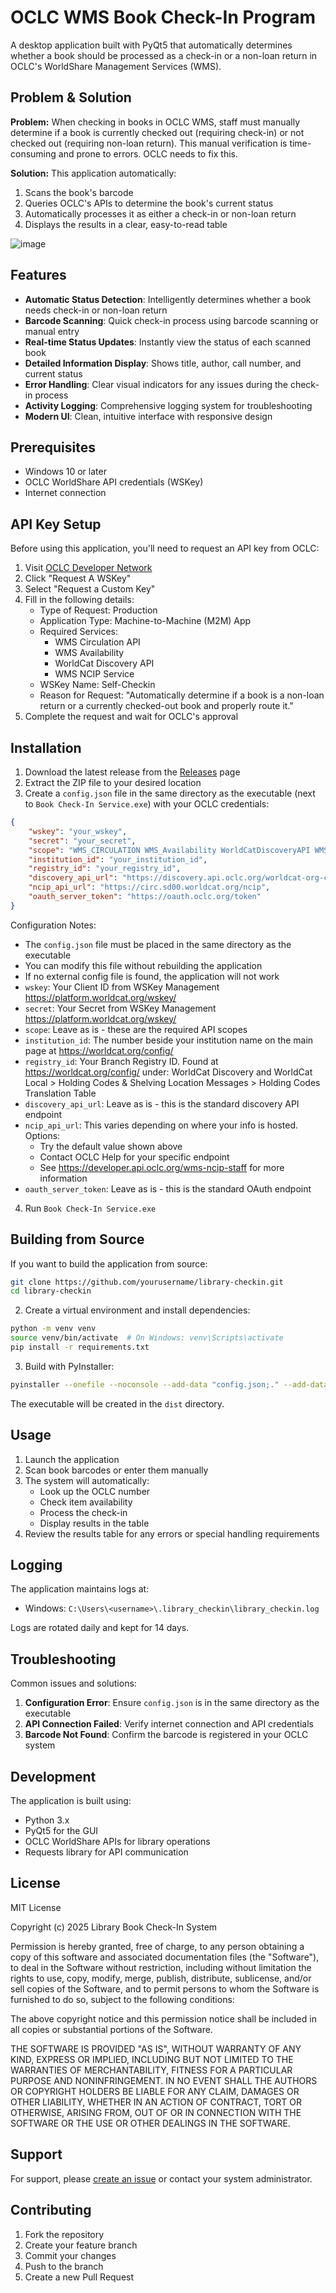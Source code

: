 # OCLC WMS Book Check-In Program

A desktop application built with PyQt5 that automatically determines whether a book should be processed as a check-in or a non-loan return in OCLC's WorldShare Management Services (WMS).

## Problem & Solution

**Problem:** When checking in books in OCLC WMS, staff must manually determine if a book is currently checked out (requiring check-in) or not checked out (requiring non-loan return). This manual verification is time-consuming and prone to errors. OCLC needs to fix this.

**Solution:** This application automatically:
1. Scans the book's barcode
2. Queries OCLC's APIs to determine the book's current status
3. Automatically processes it as either a check-in or non-loan return
4. Displays the results in a clear, easy-to-read table

![image](https://github.com/user-attachments/assets/d13cf224-1527-4e58-b83b-beaff98baa3d)

## Features

- **Automatic Status Detection**: Intelligently determines whether a book needs check-in or non-loan return
- **Barcode Scanning**: Quick check-in process using barcode scanning or manual entry
- **Real-time Status Updates**: Instantly view the status of each scanned book
- **Detailed Information Display**: Shows title, author, call number, and current status
- **Error Handling**: Clear visual indicators for any issues during the check-in process
- **Activity Logging**: Comprehensive logging system for troubleshooting
- **Modern UI**: Clean, intuitive interface with responsive design

## Prerequisites

- Windows 10 or later
- OCLC WorldShare API credentials (WSKey)
- Internet connection

## API Key Setup

Before using this application, you'll need to request an API key from OCLC:

1. Visit [OCLC Developer Network](https://platform.worldcat.org/wskey/)
2. Click "Request A WSKey"
3. Select "Request a Custom Key"
4. Fill in the following details:
   - Type of Request: Production
   - Application Type: Machine-to-Machine (M2M) App
   - Required Services:
     - WMS Circulation API
     - WMS Availability
     - WorldCat Discovery API
     - WMS NCIP Service
   - WSKey Name: Self-Checkin
   - Reason for Request: "Automatically determine if a book is a non-loan return or a currently checked-out book and properly route it."
5. Complete the request and wait for OCLC's approval

## Installation

1. Download the latest release from the [Releases](../../releases) page
2. Extract the ZIP file to your desired location
3. Create a `config.json` file in the same directory as the executable (next to `Book Check-In Service.exe`) with your OCLC credentials:

```json
{
    "wskey": "your_wskey",
    "secret": "your_secret",
    "scope": "WMS_CIRCULATION WMS_Availability WorldCatDiscoveryAPI WMS_NCIP",
    "institution_id": "your_institution_id",
    "registry_id": "your_registry_id",
    "discovery_api_url": "https://discovery.api.oclc.org/worldcat-org-ci",
    "ncip_api_url": "https://circ.sd00.worldcat.org/ncip",
    "oauth_server_token": "https://oauth.oclc.org/token"
}
```

Configuration Notes:
- The `config.json` file must be placed in the same directory as the executable
- You can modify this file without rebuilding the application
- If no external config file is found, the application will not work
- `wskey`: Your Client ID from WSKey Management https://platform.worldcat.org/wskey/
- `secret`: Your Secret from WSKey Management https://platform.worldcat.org/wskey/
- `scope`: Leave as is - these are the required API scopes
- `institution_id`: The number beside your institution name on the main page at https://worldcat.org/config/
- `registry_id`: Your Branch Registry ID. Found at https://worldcat.org/config/ under:
  WorldCat Discovery and WorldCat Local > Holding Codes & Shelving Location Messages > 
  Holding Codes Translation Table
- `discovery_api_url`: Leave as is - this is the standard discovery API endpoint
- `ncip_api_url`: This varies depending on where your info is hosted. Options:
  - Try the default value shown above
  - Contact OCLC Help for your specific endpoint
  - See https://developer.api.oclc.org/wms-ncip-staff for more information
- `oauth_server_token`: Leave as is - this is the standard OAuth endpoint

4. Run `Book Check-In Service.exe`

## Building from Source

If you want to build the application from source:
```bash
git clone https://github.com/yourusername/library-checkin.git
cd library-checkin
```

2. Create a virtual environment and install dependencies:
```bash
python -m venv venv
source venv/bin/activate  # On Windows: venv\Scripts\activate
pip install -r requirements.txt
```

3. Build with PyInstaller:
```bash
pyinstaller --onefile --noconsole --add-data "config.json;." --add-data "app_icon.ico;." --add-data "barcode_icon.png;." --icon="app_icon.ico" --name "Book Check-In Service" checkin.py
```

The executable will be created in the `dist` directory.

## Usage

1. Launch the application
2. Scan book barcodes or enter them manually
3. The system will automatically:
   - Look up the OCLC number
   - Check item availability
   - Process the check-in
   - Display results in the table
4. Review the results table for any errors or special handling requirements

## Logging

The application maintains logs at:
- Windows: `C:\Users\<username>\.library_checkin\library_checkin.log`

Logs are rotated daily and kept for 14 days.

## Troubleshooting

Common issues and solutions:

1. **Configuration Error**: Ensure `config.json` is in the same directory as the executable
2. **API Connection Failed**: Verify internet connection and API credentials
3. **Barcode Not Found**: Confirm the barcode is registered in your OCLC system

## Development

The application is built using:
- Python 3.x
- PyQt5 for the GUI
- OCLC WorldShare APIs for library operations
- Requests library for API communication

## License

MIT License

Copyright (c) 2025 Library Book Check-In System

Permission is hereby granted, free of charge, to any person obtaining a copy
of this software and associated documentation files (the "Software"), to deal
in the Software without restriction, including without limitation the rights
to use, copy, modify, merge, publish, distribute, sublicense, and/or sell
copies of the Software, and to permit persons to whom the Software is
furnished to do so, subject to the following conditions:

The above copyright notice and this permission notice shall be included in all
copies or substantial portions of the Software.

THE SOFTWARE IS PROVIDED "AS IS", WITHOUT WARRANTY OF ANY KIND, EXPRESS OR
IMPLIED, INCLUDING BUT NOT LIMITED TO THE WARRANTIES OF MERCHANTABILITY,
FITNESS FOR A PARTICULAR PURPOSE AND NONINFRINGEMENT. IN NO EVENT SHALL THE
AUTHORS OR COPYRIGHT HOLDERS BE LIABLE FOR ANY CLAIM, DAMAGES OR OTHER
LIABILITY, WHETHER IN AN ACTION OF CONTRACT, TORT OR OTHERWISE, ARISING FROM,
OUT OF OR IN CONNECTION WITH THE SOFTWARE OR THE USE OR OTHER DEALINGS IN THE
SOFTWARE.

## Support

For support, please [create an issue](../../issues) or contact your system administrator.

## Contributing

1. Fork the repository
2. Create your feature branch
3. Commit your changes
4. Push to the branch
5. Create a new Pull Request 

